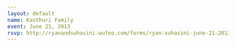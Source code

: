 ```yaml
---
layout: default
name: Kasthuri Family
event: June 21, 2013
rsvp: http://ryanandsuhasini.wufoo.com/forms/ryan-suhasini-june-21-2013/
---
```

